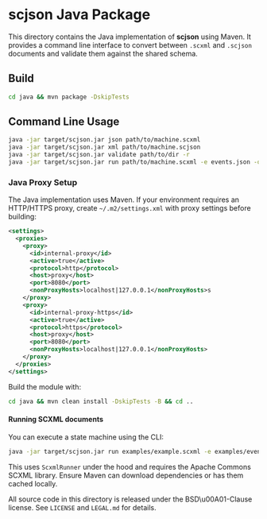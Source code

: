 # scjson Java Package

This directory contains the Java implementation of **scjson** using Maven. It provides a command line interface to convert between `.scxml` and `.scjson` documents and validate them against the shared schema.

## Build

```bash
cd java && mvn package -DskipTests
```

## Command Line Usage

```bash
java -jar target/scjson.jar json path/to/machine.scxml
java -jar target/scjson.jar xml path/to/machine.scjson
java -jar target/scjson.jar validate path/to/dir -r
java -jar target/scjson.jar run path/to/machine.scxml -e events.json -o trace.json
```

### Java Proxy Setup

The Java implementation uses Maven. If your environment requires an HTTP/HTTPS
proxy, create `~/.m2/settings.xml` with proxy settings before building:

```xml
<settings>
  <proxies>
    <proxy>
      <id>internal-proxy</id>
      <active>true</active>
      <protocol>http</protocol>
      <host>proxy</host>
      <port>8080</port>
      <nonProxyHosts>localhost|127.0.0.1</nonProxyHosts>s
    </proxy>
    <proxy>
      <id>internal-proxy-https</id>
      <active>true</active>
      <protocol>https</protocol>
      <host>proxy</host>
      <port>8080</port>
      <nonProxyHosts>localhost|127.0.0.1</nonProxyHosts>
    </proxy>
  </proxies>
</settings>
```

Build the module with:

```bash
cd java && mvn clean install -DskipTests -B && cd ..
```

#### Running SCXML documents
You can execute a state machine using the CLI:
```bash
java -jar target/scjson.jar run examples/example.scxml -e examples/events.json -o trace.json
```
This uses `ScxmlRunner` under the hood and requires the Apache Commons SCXML library. Ensure Maven can download dependencies or has them cached locally.

All source code in this directory is released under the BSD\u00A01-Clause license. See `LICENSE` and `LEGAL.md` for details.
